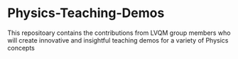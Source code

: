 # Physics-Teaching-Demos
This repositoary contains the contributions from LVQM group members who will create innovative and insightful teaching demos for a variety of Physics concepts
